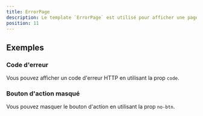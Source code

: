 ```yaml
---
title: ErrorPage
description: Le template `ErrorPage` est utilisé pour afficher une page d'erreur.
position: 11
---
```


<doc-tabs>

<doc-tab-item label="Utilisation">

<doc-usage name="error-page"></doc-usage>

## Exemples

### Code d'erreur

Vous pouvez afficher un code d'erreur HTTP en utilisant la prop `code`.

<doc-example file="error-page/code"></doc-example>

### Bouton d'action masqué

Vous pouvez masquer le bouton d'action en utilisant la prop `no-btn`.

<doc-example file="error-page/no-btn"></doc-example>

</doc-tab-item>

<doc-tab-item label="API">
<doc-api name="error-page"></doc-api>
</doc-tab-item>

</doc-tabs>
